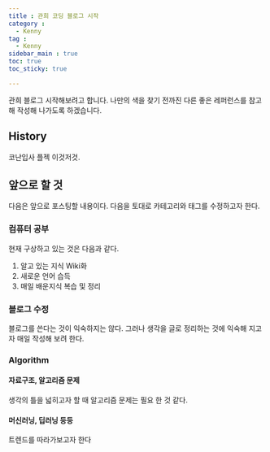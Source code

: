 ```yaml
---
title : 관희 코딩 블로그 시작
category :
  - Kenny
tag :
  - Kenny
sidebar_main : true
toc: true
toc_sticky: true

---
```


관희 블로그 시작해보려고 합니다.
나만의 색을 찾기 전까진 다른 좋은 레퍼런스를 참고해 작성해 나가도록 하겠습니다.

## History

코난입사
플젝 이것저것.

## 앞으로 할 것

다음은 앞으로 포스팅할 내용이다. 다음을 토대로 카테고리와 태그를 수정하고자 한다.

### 컴퓨터 공부

현재 구상하고 있는 것은 다음과 같다.

1. 알고 있는 지식 Wiki화
2. 새로운 언어 습득
3. 매일 배운지식 복습 및 정리

### 블로그 수정

블로그를 쓴다는 것이 익숙하지는 않다. 그러나 생각을 글로 정리하는 것에 익숙해 지고자 매일 작성해 보려 한다.

### Algorithm

#### 자료구조, 알고리즘 문제
생각의 틀을 넓히고자 할 때 알고리즘 문제는 필요 한 것 같다.

#### 머신러닝, 딥러닝 등등
트렌드를 따라가보고자 한다
